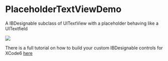 # PlaceholderTextViewDemo

A IBDesignable subclass of UITextView with a placeholder behaving like a UITextfield

![](http://digitalleaves.com/blog/wp-content/uploads/2015/02/placeholderFinal.gif)

There is a full tutorial on how to build your custom IBDesignable controls for XCode6 [here](http://digitalleaves.com/blog/building-your-custom-ibdesignable-controls-and-views/)
